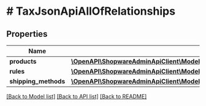 # # TaxJsonApiAllOfRelationships

## Properties

Name | Type | Description | Notes
------------ | ------------- | ------------- | -------------
**products** | [**\OpenAPI\ShopwareAdminApiClient\Model\TaxJsonApiAllOfRelationshipsProducts**](TaxJsonApiAllOfRelationshipsProducts.md) |  | [optional]
**rules** | [**\OpenAPI\ShopwareAdminApiClient\Model\TaxJsonApiAllOfRelationshipsRules**](TaxJsonApiAllOfRelationshipsRules.md) |  | [optional]
**shipping_methods** | [**\OpenAPI\ShopwareAdminApiClient\Model\TaxJsonApiAllOfRelationshipsShippingMethods**](TaxJsonApiAllOfRelationshipsShippingMethods.md) |  | [optional]

[[Back to Model list]](../../README.md#models) [[Back to API list]](../../README.md#endpoints) [[Back to README]](../../README.md)
